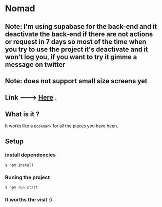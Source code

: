 # Nomad

## Note: I'm using supabase for the back-end and it deactivate the back-end if there are not actions or request in 7 days so most of the time when you try to use the project it's deactivate and it won't log you, if you want to try it gimme a message on twitter 
## Note: does not support small size screens yet

## Link ---> [Here](https://nomad-azure.vercel.app/) .

## What is it ?

It works like a `Bookmark` for all the places you have been. 

## Setup

### install dependencies

    $ npm install

### Runing the project

    $ npm run start

### It worths the visit :)
